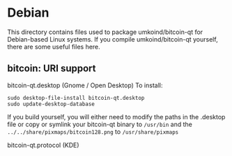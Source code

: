 
Debian
====================
This directory contains files used to package umkoind/bitcoin-qt
for Debian-based Linux systems. If you compile umkoind/bitcoin-qt yourself, there are some useful files here.

## bitcoin: URI support ##


bitcoin-qt.desktop  (Gnome / Open Desktop)
To install:

	sudo desktop-file-install bitcoin-qt.desktop
	sudo update-desktop-database

If you build yourself, you will either need to modify the paths in
the .desktop file or copy or symlink your bitcoin-qt binary to `/usr/bin`
and the `../../share/pixmaps/bitcoin128.png` to `/usr/share/pixmaps`

bitcoin-qt.protocol (KDE)


